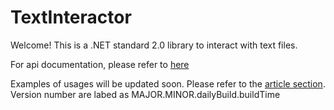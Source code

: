 
# TextInteractor

Welcome! This is a .NET standard 2.0 library to interact with text files.

For api documentation, please refer to [here](https://zzzrst.github.io/TextInteractor/api/TextInteractor.html)

Examples of usages will be updated soon. Please refer to the [article section](https://zzzrst.github.io/TextInteractor/articles/intro.html).  
Version number are labed as MAJOR.MINOR.dailyBuild.buildTime
